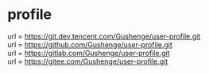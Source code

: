 # profile


url = https://git.dev.tencent.com/Gushenge/user-profile.git     
	url = https://github.com/Gushenge/user-profile.git  
	url = https://gitlab.com/Gushenge/user-profile.git  
	url = https://gitee.com/Gushenge/user-profile.git